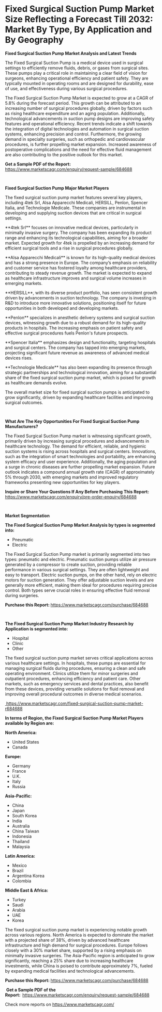 <p><h1>Fixed Surgical Suction Pump Market Size Reflecting a Forecast Till 2032: Market By Type, By Application and By Geography</h1></p><p><strong>Fixed Surgical Suction Pump Market Analysis and Latest Trends</strong></p>
<p><p>The Fixed Surgical Suction Pump is a medical device used in surgical settings to efficiently remove fluids, debris, or gases from surgical sites. These pumps play a critical role in maintaining a clear field of vision for surgeons, enhancing operational efficiency and patient safety. They are typically mounted in operating rooms and are designed for durability, ease of use, and effectiveness during various surgical procedures.</p><p>The Fixed Surgical Suction Pump Market is expected to grow at a CAGR of 5.8% during the forecast period. This growth can be attributed to an increasing number of surgical procedures globally, driven by factors such as rising healthcare expenditure and an aging population. Additionally, technological advancements in suction pump designs are improving safety features and operational efficiency. Recent trends indicate a shift towards the integration of digital technologies and automation in surgical suction systems, enhancing precision and control. Furthermore, the growing demand in specialty surgeries, such as orthopedic and cardiovascular procedures, is further propelling market expansion. Increased awareness of postoperative complications and the need for effective fluid management are also contributing to the positive outlook for this market.</p></p>
<p><strong>Get a Sample PDF of the Report:&nbsp;</strong> <a href="https://www.marketscagr.com/enquiry/request-sample/684688?utm_campaign=2637&utm_medium=2&utm_source=Github&utm_content=ia&utm_term=29032025&utm_id=fixed-surgical-suction-pump">https://www.marketscagr.com/enquiry/request-sample/684688</a></p>
<p>&nbsp;</p>
<p><strong>Fixed Surgical Suction Pump Major Market Players</strong></p>
<p><p>The fixed surgical suction pump market features several key players, including 4tek Srl, Alsa Apparecchi Medicali, HERSILL, Penlon, Spencer Italia, and Technologie Medicale. These companies are instrumental in developing and supplying suction devices that are critical in surgical settings.</p><p>**4tek Srl** focuses on innovative medical devices, particularly in minimally invasive surgery. The company has been expanding its product range and enhancing its technological capabilities, aiming for a broader market. Expected growth for 4tek is propelled by an increasing demand for efficient surgical tools and a rise in surgical procedures globally.</p><p>**Alsa Apparecchi Medicali** is known for its high-quality medical devices and has a strong presence in Europe. The company’s emphasis on reliability and customer service has fostered loyalty among healthcare providers, contributing to steady revenue growth. The market is expected to expand as healthcare infrastructure improves and surgical volume increases in emerging markets.</p><p>**HERSILL**, with its diverse product portfolio, has seen consistent growth driven by advancements in suction technology. The company is investing in R&D to introduce more innovative solutions, positioning itself for future opportunities in both developed and developing markets.</p><p>**Penlon** specializes in anesthetic delivery systems and surgical suction devices, witnessing growth due to a robust demand for its high-quality products in hospitals. The increasing emphasis on patient safety and effective surgical procedures fuels Penlon's future prospects.</p><p>**Spencer Italia** emphasizes design and functionality, targeting hospitals and surgical centers. The company has tapped into emerging markets, projecting significant future revenue as awareness of advanced medical devices rises.</p><p>**Technologie Medicale** has also been expanding its presence through strategic partnerships and technological innovation, aiming for a substantial share of the fixed surgical suction pump market, which is poised for growth as healthcare demands evolve.</p><p>The overall market size for fixed surgical suction pumps is anticipated to grow significantly, driven by expanding healthcare facilities and improving surgical outcomes.</p></p>
<p>&nbsp;</p>
<p><strong>What Are The Key Opportunities For Fixed Surgical Suction Pump Manufacturers?</strong></p>
<p><p>The Fixed Surgical Suction Pump market is witnessing significant growth, primarily driven by increasing surgical procedures and advancements in healthcare technology. The demand for efficient, reliable, and hygienic suction systems is rising across hospitals and surgical centers. Innovations, such as the integration of smart technologies and portability, are enhancing system efficacy and user experience. Additionally, the aging population and a surge in chronic diseases are further propelling market expansion. Future outlook indicates a compound annual growth rate (CAGR) of approximately 5% through 2030, with emerging markets and improved regulatory frameworks presenting new opportunities for key players.</p></p>
<p><strong>Inquire or Share Your Questions If Any Before Purchasing This Report:</strong> <a href="https://www.marketscagr.com/enquiry/pre-order-enquiry/684688?utm_campaign=2637&utm_medium=2&utm_source=Github&utm_content=ia&utm_term=29032025&utm_id=fixed-surgical-suction-pump">https://www.marketscagr.com/enquiry/pre-order-enquiry/684688</a></p>
<p>&nbsp;</p>
<p><strong>Market Segmentation</strong></p>
<p><strong>The Fixed Surgical Suction Pump Market Analysis by types is segmented into:</strong></p>
<p><ul><li>Pneumatic</li><li>Electric</li></ul></p>
<p><p>The Fixed Surgical Suction Pump market is primarily segmented into two types: pneumatic and electric. Pneumatic suction pumps utilize air pressure generated by a compressor to create suction, providing reliable performance in various surgical settings. They are often lightweight and easy to transport. Electric suction pumps, on the other hand, rely on electric motors for suction generation. They offer adjustable suction levels and are generally more efficient, making them ideal for procedures requiring precise control. Both types serve crucial roles in ensuring effective fluid removal during surgeries.</p></p>
<p><strong>Purchase this Report:&nbsp;</strong><a href="https://www.marketscagr.com/purchase/684688?utm_campaign=2637&utm_medium=2&utm_source=Github&utm_content=ia&utm_term=29032025&utm_id=fixed-surgical-suction-pump">https://www.marketscagr.com/purchase/684688</a></p>
<p>&nbsp;</p>
<p><strong>The Fixed Surgical Suction Pump Market Industry Research by Application is segmented into:</strong></p>
<p><ul><li>Hospital</li><li>Clinic</li><li>Other</li></ul></p>
<p><p>The fixed surgical suction pump market serves critical applications across various healthcare settings. In hospitals, these pumps are essential for managing surgical fluids during procedures, ensuring a clean and safe operating environment. Clinics utilize them for minor surgeries and outpatient procedures, enhancing efficiency and patient care. Other markets, such as emergency services and dental practices, also benefit from these devices, providing versatile solutions for fluid removal and improving overall procedural outcomes in diverse medical scenarios.</p></p>
<p><a href="https://www.marketscagr.com/fixed-surgical-suction-pump-market-r684688?utm_campaign=2637&utm_medium=2&utm_source=Github&utm_content=ia&utm_term=29032025&utm_id=fixed-surgical-suction-pump">&nbsp;https://www.marketscagr.com/fixed-surgical-suction-pump-market-r684688</a></p>
<p><strong>In terms of Region, the Fixed Surgical Suction Pump Market Players available by Region are:</strong></p>
<p>
    <p> <strong> North America: </strong>
        <ul>
            <li>United States</li>
            <li>Canada</li>
        </ul>
        </p> 
    <p> <strong> Europe: </strong>
        <ul>
            <li>Germany</li>
            <li>France</li>
            <li>U.K.</li>
            <li>Italy</li>
            <li>Russia</li>
        </ul>
        </p> 
    <p> <strong> Asia-Pacific: </strong>
        <ul>
            <li>China</li>
            <li>Japan</li>
            <li>South Korea</li>
            <li>India</li>
            <li>Australia</li>
            <li>China Taiwan</li>
            <li>Indonesia</li>
            <li>Thailand</li>
            <li>Malaysia</li>
        </ul>
        </p> 
    <p> <strong> Latin America: </strong>
        <ul>
            <li>Mexico</li>
            <li>Brazil</li>
            <li>Argentina Korea</li>
            <li>Colombia</li>
        </ul>
        </p> 
    <p> <strong> Middle East & Africa: </strong>
        <ul>
            <li>Turkey</li>
            <li>Saudi</li>
            <li>Arabia</li>
            <li>UAE</li>
            <li>Korea</li>
        </ul>
    </p>
    </p>
<p><p>The fixed surgical suction pump market is experiencing notable growth across various regions. North America is expected to dominate the market with a projected share of 38%, driven by advanced healthcare infrastructure and high demand for surgical procedures. Europe follows closely with a 30% market share, supported by a rising emphasis on minimally invasive surgeries. The Asia-Pacific region is anticipated to grow significantly, reaching a 25% share due to increasing healthcare investments, while China is poised to contribute approximately 7%, fueled by expanding medical facilities and technological advancements.</p></p>
<p><strong>Purchase this Report: </strong><a href="https://www.marketscagr.com/purchase/684688?utm_campaign=2637&utm_medium=2&utm_source=Github&utm_content=ia&utm_term=29032025&utm_id=fixed-surgical-suction-pump">https://www.marketscagr.com/purchase/684688</a></p>
<p>&nbsp;<strong>Get a Sample PDF of the Report:&nbsp;&nbsp;</strong><a href="https://www.marketscagr.com/enquiry/request-sample/684688?utm_campaign=2637&utm_medium=2&utm_source=Github&utm_content=ia&utm_term=29032025&utm_id=fixed-surgical-suction-pump">https://www.marketscagr.com/enquiry/request-sample/684688</a></p>
<p><strong></strong></p>
<p>Check more reports on <a href="https://www.marketscagr.com/?utm_campaign=2637&utm_medium=2&utm_source=Github&utm_content=ia&utm_term=29032025&utm_id=fixed-surgical-suction-pump">https://www.marketscagr.com/</a></p>